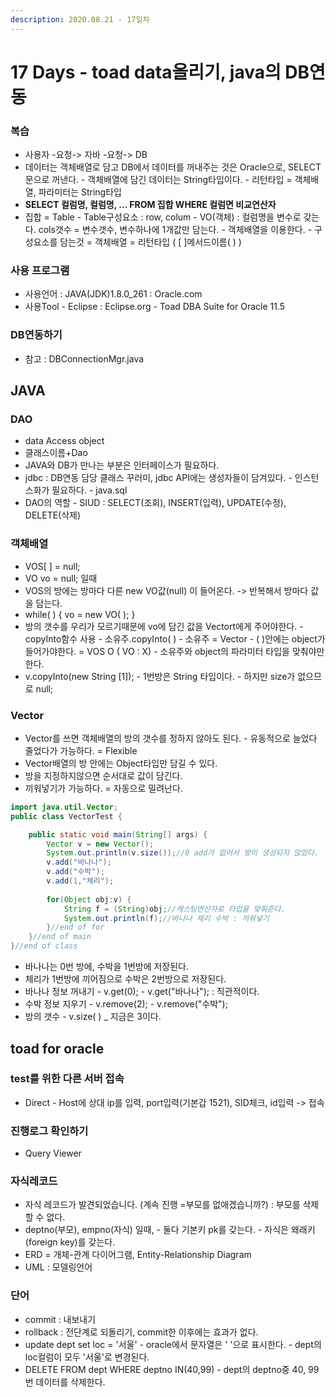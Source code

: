 ```yaml
---
description: 2020.08.21 - 17일차
---
```


# 17 Days - toad data올리기,  java의 DB연동

### 복습

* 사용자 -요청-&gt; 자바 -요청-&gt; DB
*  데이터는 객체배열로 담고 DB에서 데이터를 꺼내주는 것은 Oracle으로, SELECT문으로 꺼낸다. - 객체배열에 담긴 데이터는 String타입이다. - 리턴타입 = 객체배열, 파라미터는 String타입
* **SELECT 컬럼명, 컬럼명, ... FROM 집합 WHERE 컬럼면 비교연산자** 
* 집합 = Table - Table구성요소 : row, colum - VO\(객체\) : 컬럼명을 변수로 갖는다. cols갯수 = 변수갯수, 변수하나에 1개값만 담는다. - 객체배열을 이용한다. - 구성요소를 담는것 = 객체배열 = 리턴타입 \( \[ \]메서드이름\( \) \)

### 사용 프로그램

* 사용언어 : JAVA\(JDK\)1.8.0\_261 : Oracle.com
* 사용Tool  - Eclipse : Eclipse.org - Toad DBA Suite for Oracle 11.5

### DB연동하기

* 참고 : DBConnectionMgr.java

## JAVA

### DAO

* data Access object
* 클래스이름+Dao
* JAVA와 DB가 만나는 부분은 인터페이스가 필요하다.
* jdbc : DB연동 담당 클래스 꾸러미, jdbc API에는 생성자들이 담겨있다. - 인스턴스화가 필요하다. - java.sql
* DAO의 역할 - SIUD : SELECT\(조회\), INSERT\(입력\), UPDATE\(수정\), DELETE\(삭제\)

### 객체배열

* VOS\[ \] = null;
* VO vo = null;  일때
* VOS의 방에는 방마다 다른 new VO값\(null\) 이 들어온다.  -&gt; 반복해서 방마다 값을 담는다.
* while\( \) { vo = new VO\( \); }
* 방의 갯수를 우리가 모르기때문에 vo에 담긴 값을 Vectort에게 주어야한다. - copyInto함수 사용 - 소유주.copyInto\( \) - 소유주 = Vector - \( \)안에는 object가 들어가야한다. = VOS  O \( VO : X\) - 소유주와 object의 파라미터 타입을 맞춰야만한다.
* v.copyInto\(new String \[1\]\); - 1번방은 String 타입이다. - 하지만 size가 없으므로 null;

### Vector

* Vector를 쓰면 객체배열의 방의 갯수를 정하지 않아도 된다. - 유동적으로 늘었다 줄었다가 가능하다. = Flexible
* Vector배열의 방 안에는 Object타입만 담길 수 있다.
* 방을 지정하지않으면 순서대로 값이 담긴다.
* 끼워넣기가 가능하다. = 자동으로 밀려난다.

```java
import java.util.Vector;
public class VectorTest {

	public static void main(String[] args) {
		Vector v = new Vector();
		System.out.println(v.size());//0 add가 없어서 방이 생성되지 않았다.
		v.add("바나나");
		v.add("수박");
		v.add(1,"체리");
		
		for(Object obj:v) {
			String f = (String)obj;//캐스팅연산자로 타입을 맞춰준다.
			System.out.println(f);//바나나 체리 수박 : 끼워넣기
		}//end of for
	}//end of main
}//end of class
```

* 바나나는 0번 방에, 수박을 1번방에 저장된다.
* 체리가 1번방에 끼어짐으로 수박은 2번방으로 저장된다.
* 바나나 정보 꺼내기  - v.get\(0\); - v.get\("바나나"\); : 직관적이다.
* 수박 정보 지우기 - v.remove\(2\); - v.remove\("수박"\);
* 방의 갯수 - v.size\( \) \_ 지금은 3이다.

## toad for oracle

### test를 위한 다른 서버 접속

* Direct - Host에 상대 ip를 입력, port입력\(기본갑 1521\), SID체크, id입력 -&gt; 접속

### 진행로그 확인하기

* Query Viewer

### 자식레코드

* 자식 레코드가 발견되었습니다. \(계속 진행 =부모를 없애겠습니까?\) : 부모를 삭제할 수 없다.
* deptno\(부모\), empno\(자식\) 일때, - 둘다 기본키 pk를 갖는다. - 자식은 왜래키\(foreign key\)를 갖는다.
* ERD = 개체-관계 다이어그램, Entity-Relationship Diagram
* UML : 모델링언어

### 단어

* commit : 내보내기
* rollback : 전단계로 되돌리기, commit한 이후에는 효과가 없다.
* update dept set loc = '서울' - oracle에서 문자열은 ' '으로 표시한다. - dept의 loc컬럼이 모두 '서울'로 변경된다.
* DELETE FROM dept WHERE deptno IN\(40,99\) - dept의 deptno중 40, 99번 데이터를 삭제한다.

